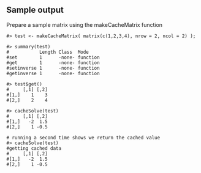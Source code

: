 ## Sample output

Prepare a sample matrix using the makeCacheMatrix function

	#> test <- makeCacheMatrix( matrix(c(1,2,3,4), nrow = 2, ncol = 2) );

	#> summary(test)
	#           Length Class  Mode    
	#set        1      -none- function
	#get        1      -none- function
	#setinverse 1      -none- function
	#getinverse 1      -none- function

	#> test$get()
	#     [,1] [,2]
	#[1,]    1    3
	#[2,]    2    4

	#> cacheSolve(test)
	#     [,1] [,2]
	#[1,]   -2  1.5
	#[2,]    1 -0.5

	# running a second time shows we return the cached value
	#> cacheSolve(test)
	#getting cached data
	#     [,1] [,2]
	#[1,]   -2  1.5
	#[2,]    1 -0.5